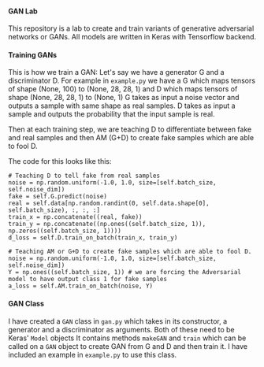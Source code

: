#### GAN Lab
This repository is a lab to create and train variants of generative adversarial networks or GANs. All models are written in Keras with Tensorflow backend.

#### Training GANs
This is how we train a GAN:
Let's say we have a generator G and a discriminator D.
For example in `example.py` we have a G which maps tensors of shape (None, 100) to (None, 28, 28, 1) and D which maps tensors of shape (None, 28, 28, 1) to (None, 1)
G takes as input a noise vector and outputs a sample with same shape as real samples.
D takes as input a sample and outputs the probability that the input sample is real.

Then at each training step, we are teaching D to differentiate between fake and real samples and then AM (G+D) to create fake samples which are able to fool D.

The code for this looks like this:

```
# Teaching D to tell fake from real samples
noise = np.random.uniform(-1.0, 1.0, size=[self.batch_size, self.noise_dim])
fake = self.G.predict(noise)
real = self.data[np.random.randint(0, self.data.shape[0], self.batch_size), :, :, :]
train_x = np.concatenate((real, fake))
train_y = np.concatenate((np.ones((self.batch_size, 1)), np.zeros((self.batch_size, 1))))
d_loss = self.D.train_on_batch(train_x, train_y)

# Teaching AM or G+D to create fake samples which are able to fool D.
noise = np.random.uniform(-1.0, 1.0, size=[self.batch_size, self.noise_dim])
Y = np.ones((self.batch_size, 1)) # we are forcing the Adversarial model to have output class 1 for fake samples
a_loss = self.AM.train_on_batch(noise, Y)
```

#### GAN Class
I have created a `GAN` class in `gan.py` which takes in its constructor, a generator and a discriminator as arguments.
Both of these need to be Keras' `Model` objects
It contains methods `makeGAN` and `train` which can be called on a `GAN` object to create GAN from G and D and then train it.
I have included an example in `example.py` to use this class.
